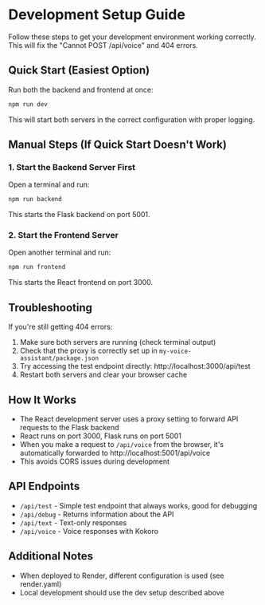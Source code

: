 # Development Setup Guide

Follow these steps to get your development environment working correctly. This will fix the "Cannot POST /api/voice" and 404 errors.

## Quick Start (Easiest Option)

Run both the backend and frontend at once:

```bash
npm run dev
```

This will start both servers in the correct configuration with proper logging.

## Manual Steps (If Quick Start Doesn't Work)

### 1. Start the Backend Server First

Open a terminal and run:

```bash
npm run backend
```

This starts the Flask backend on port 5001.

### 2. Start the Frontend Server

Open another terminal and run:

```bash
npm run frontend
```

This starts the React frontend on port 3000.

## Troubleshooting

If you're still getting 404 errors:

1. Make sure both servers are running (check terminal output)
2. Check that the proxy is correctly set up in `my-voice-assistant/package.json`
3. Try accessing the test endpoint directly: http://localhost:3000/api/test
4. Restart both servers and clear your browser cache

## How It Works

- The React development server uses a proxy setting to forward API requests to the Flask backend
- React runs on port 3000, Flask runs on port 5001
- When you make a request to `/api/voice` from the browser, it's automatically forwarded to http://localhost:5001/api/voice
- This avoids CORS issues during development

## API Endpoints

- `/api/test` - Simple test endpoint that always works, good for debugging
- `/api/debug` - Returns information about the API
- `/api/text` - Text-only responses
- `/api/voice` - Voice responses with Kokoro

## Additional Notes

- When deployed to Render, different configuration is used (see render.yaml)
- Local development should use the dev setup described above 